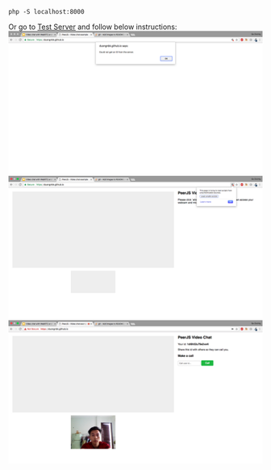 ```
php -S localhost:8000
```
Or go to [Test Server](https://duongnbk.github.io/) and follow below instructions:
![Press OK](https://github.com/duongnbk/duongnbk.github.io/blob/master/images/1.png)
![Press Load Unsafe Scripts](https://github.com/duongnbk/duongnbk.github.io/blob/master/images/2.png)
![Enjoy](https://github.com/duongnbk/duongnbk.github.io/blob/master/images/3.png)
